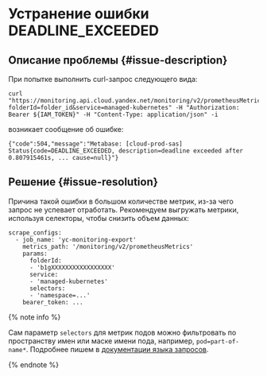 # Устранение ошибки DEADLINE_EXCEEDED


## Описание проблемы {#issue-description}

При попытке выполнить curl-запрос следующего вида:
```
curl "https://monitoring.api.cloud.yandex.net/monitoring/v2/prometheusMetrics/?folderId=folder_id&service=managed-kubernetes" -H "Authorization: Bearer ${IAM_TOKEN}" -H "Content-Type: application/json" -i
```
возникает сообщение об ошибке:
```
{"code":504,"message":"Metabase: [cloud-prod-sas] Status{code=DEADLINE_EXCEEDED, description=deadline exceeded after 0.807915461s, ... cause=null}"}
```

## Решение {#issue-resolution}

Причина  такой ошибки в большом количестве метрик, из-за чего запрос не успевает отработать. Рекомендуем выгружать метрики, используя селекторы, чтобы снизить объем данных:
```
scrape_configs:
  - job_name: 'yc-monitoring-export'
    metrics_path: '/monitoring/v2/prometheusMetrics'
    params:
      folderId:
      - 'b1gXXXXXXXXXXXXXXXXX'
      service:
      - 'managed-kubernetes'
      selectors:
      - 'namespace=...'
    bearer_token: ...
```

{% note info %}

Сам параметр `selectors` для метрик подов можно фильтровать по пространству имен или маске имени пода, например, `pod=part-of-name*`. Подробнее пишем в [документации языка запросов](https://cloud.yandex.ru/docs/monitoring/concepts/querying).

{% endnote %}
